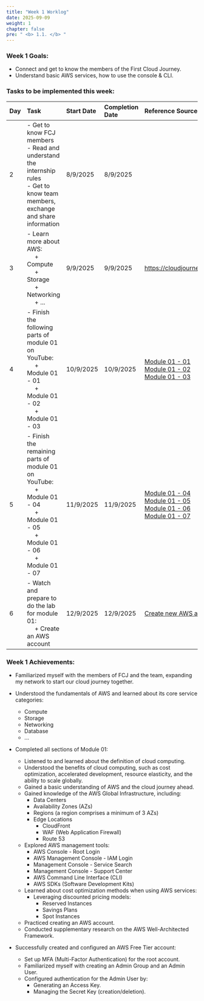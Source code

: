 ```yaml
---
title: "Week 1 Worklog"
date: 2025-09-09
weight: 1
chapter: false
pre: " <b> 1.1. </b> "
---
```


### Week 1 Goals:

*   Connect and get to know the members of the First Cloud Journey.
*   Understand basic AWS services, how to use the console & CLI.

### Tasks to be implemented this week:

| Day  | Task                                                                                                                                                                  | Start Date | Completion Date | Reference Sources                                                                                                                                                                                                                                                                                                                                                                                                                                                                                                                                                           |
| :--- | :-------------------------------------------------------------------------------------------------------------------------------------------------------------------- | :--------- | :-------------- | :-------------------------------------------------------------------------------------------------------------------------------------------------------------------------------------------------------------------------------------------------------------------------------------------------------------------------------------------------------------------------------------------------------------------------------------------------------------------------------------------------------------------------------------------------------------------------- |
| 2    | - Get to know FCJ members <br> - Read and understand the internship rules <br> - Get to know team members, exchange and share information                             | 8/9/2025   | 8/9/2025        |                                                                                                                                                                                                                                                                                                                                                                                                                                                                                                                                                                             |
| 3    | - Learn more about AWS: <br>&emsp; + Compute <br>&emsp; + Storage <br>&emsp; + Networking <br>&emsp; + ...                                                            | 9/9/2025   | 9/9/2025        | <https://cloudjourney.awsstudygroup.com/>                                                                                                                                                                                                                                                                                                                                                                                                                                                                                                                                   |
| 4    | - Finish the following parts of module 01 on YouTube: <br>&emsp; + Module 01 - 01 <br>&emsp; + Module 01 - 02 <br>&emsp; + Module 01 - 03                             | 10/9/2025  | 10/9/2025       | [Module 01 - 01](https://www.youtube.com/watch?v=HxYZAK1coOI&list=PLahN4TLWtox2a3vElknwzU_urND8hLn1i&index=5&ab_channel=AWSStudyGroup) <br> [Module 01 - 02](https://www.youtube.com/watch?v=IK59Zdd1poE&list=PLahN4TLWtox2a3vElknwzU_urND8hLn1i&index=5&ab_channel=AWSStudyGroup) <br> [Module 01 - 03](https://www.youtube.com/watch?v=HSzrWGqo3ME&list=PLahN4TLWtox2a3vElknwzU_urND8hLn1i&index=6&ab_channel=AWSStudyGroup)                                                                                                                                              |
| 5    | - Finish the remaining parts of module 01 on YouTube: <br>&emsp; + Module 01 - 04 <br>&emsp; + Module 01 - 05 <br>&emsp; + Module 01 - 06 <br>&emsp; + Module 01 - 07 | 11/9/2025  | 11/9/2025       | [Module 01 - 04](https://www.youtube.com/watch?v=pjr5a-HYAjI&list=PLahN4TLWtox2a3vElknwzU_urND8hLn1i&index=7&ab_channel=AWSStudyGroup) <br> [Module 01 - 05](https://www.youtube.com/watch?v=2PQYqH_HkXw&list=PLahN4TLWtox2a3vElknwzU_urND8hLn1i&index=8&ab_channel=AWSStudyGroup) <br> [Module 01 - 06](https://www.youtube.com/watch?v=IY61YlmXQe8&list=PLahN4TLWtox2a3vElknwzU_urND8hLn1i&index=9&ab_channel=AWSStudyGroup) <br> [Module 01 - 07](https://www.youtube.com/watch?v=Hku7exDBURo&list=PLahN4TLWtox2a3vElknwzU_urND8hLn1i&index=10&ab_channel=AWSStudyGroup) |
| 6    | - Watch and prepare to do the lab for module 01: <br>&emsp; + Create an AWS account                                                                                   | 12/9/2025  | 12/9/2025       | [Create new AWS account lab](https://000001.awsstudygroup.com/1-create-new-aws-account/)                                                                                                                                                                                                                                                                                                                                                                                                                                                                                    |

### Week 1 Achievements:

*   Familiarized myself with the members of FCJ and the team, expanding my network to start our cloud journey together.

*   Understood the fundamentals of AWS and learned about its core service categories:
    *   Compute
    *   Storage
    *   Networking
    *   Database
    *   ...

*   Completed all sections of Module 01:
    *   Listened to and learned about the definition of cloud computing.
    *   Understood the benefits of cloud computing, such as cost optimization, accelerated development, resource elasticity, and the ability to scale globally.
    *   Gained a basic understanding of AWS and the cloud journey ahead.
    *   Gained knowledge of the AWS Global Infrastructure, including:
        *   Data Centers
        *   Availability Zones (AZs)
        *   Regions (a region comprises a minimum of 3 AZs)
        *   Edge Locations
            *   CloudFront
            *   WAF (Web Application Firewall)
            *   Route 53
    *   Explored AWS management tools:
        *   AWS Console - Root Login
        *   AWS Management Console - IAM Login
        *   Management Console - Service Search
        *   Management Console - Support Center
        *   AWS Command Line Interface (CLI)
        *   AWS SDKs (Software Development Kits)
    *   Learned about cost optimization methods when using AWS services:
        *   Leveraging discounted pricing models:
            *   Reserved Instances
            *   Savings Plans
            *   Spot Instances
    *   Practiced creating an AWS account.
    *   Conducted supplementary research on the AWS Well-Architected Framework.

*   Successfully created and configured an AWS Free Tier account:
    *   Set up MFA (Multi-Factor Authentication) for the root account.
    *   Familiarized myself with creating an Admin Group and an Admin User.
    *   Configured authentication for the Admin User by:
        *   Generating an Access Key.
        *   Managing the Secret Key (creation/deletion).